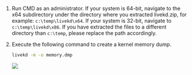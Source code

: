 1. Run CMD as an administrator. If your system is 64-bit, navigate to the x64 subdirectory under the directory where you extracted livekd.zip, for example: `c:\temp\livekd\x64`. If your system is 32-bit, navigate to `c:\temp\livekd\x86`. If you have extracted the files to a different directory than `c:\temp`, please replace the path accordingly.

2. Execute the following command to create a kernel memory dump.

    ```bash
    livekd -m -o memory.dmp
    ```

    ![](https://joji.blob.core.windows.net/recipe/kernel-memory-dump-using-livekd-1.png)
